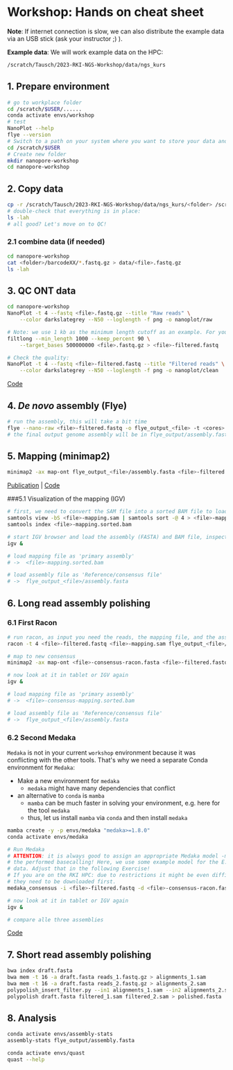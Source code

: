 # Workshop: Hands on cheat sheet

**Note**: If internet connection is slow, we can also distribute the example data via an USB stick (ask your instructor ;) ). 

**Example data**: We will work example data on the HPC:

```bash
/scratch/Tausch/2023-RKI-NGS-Workshop/data/ngs_kurs
```

## 1. Prepare environment

```bash
# go to workplace folder
cd /scratch/$USER/......
conda activate envs/workshop
# test
NanoPlot --help
flye --version
# Switch to a path on your system where you want to store your data and results
cd /scratch/$USER
# Create new folder
mkdir nanopore-workshop
cd nanopore-workshop
```

## 2. Copy data

```bash
cp -r /scratch/Tausch/2023-RKI-NGS-Workshop/data/ngs_kurs/<folder> /scratch/$USER/nanopore-workshop/data/
# double-check that everything is in place:
ls -lah
# all good? Let's move on to QC!
```

### 2.1 combine data (if needed) 

```bash
cd nanopore-workshop
cat <folder>/barcodeXX/*.fastq.gz > data/<file>.fastq.gz
ls -lah
```

## 3. QC ONT data

```bash
cd nanopore-workshop
NanoPlot -t 4 --fastq <file>.fastq.gz --title "Raw reads" \
    --color darkslategrey --N50 --loglength -f png -o nanoplot/raw
```

```bash
# Note: we use 1 kb as the minimum length cutoff as an example. For your "real" samples other parameters might be better. Do QC before. 
filtlong --min_length 1000 --keep_percent 90 \
    --target_bases 500000000 <file>.fastq.gz > <file>-filtered.fastq

# Check the quality:
NanoPlot -t 4 --fastq <file>-filtered.fastq --title "Filtered reads" \
    --color darkslategrey --N50 --loglength -f png -o nanoplot/clean
```

[Code](https://github.com/rrwick/Filtlong)


## 4. _De novo_ assembly (Flye)

```bash
# run the assembly, this will take a bit time
flye --nano-raw <file>-filtered.fastq -o flye_output_<file> -t <cores> --meta --genome-size 5M
# the final output genome assembly will be in flye_output/assembly.fasta
```

## 5. Mapping (minimap2)

```bash
minimap2 -ax map-ont flye_output_<file>/assembly.fasta <file>-filtered.fastq > <file>-mapping.sam
```
[Publication](https://doi.org/10.1093/bioinformatics/bty191) | [Code](https://github.com/lh3/minimap2)

###5.1 Visualization of the mapping (IGV)

```bash
# first, we need to convert the SAM file into a sorted BAM file to load it subsequently in IGV
samtools view -bS <file>-mapping.sam | samtools sort -@ 4 > <file>-mapping.sorted.bam  
samtools index <file>-mapping.sorted.bam

# start IGV browser and load the assembly (FASTA) and BAM file, inspect the output
igv &

# load mapping file as 'primary assembly'
# ->  <file>-mapping.sorted.bam

# load assembly file as 'Reference/consensus file'
# ->  flye_output_<file>/assembly.fasta
```

## 6. Long read assembly polishing 

### 6.1 First Racon

```bash
# run racon, as input you need the reads, the mapping file, and the assembly you want to polish
racon -t 4 <file>-filtered.fastq <file>-mapping.sam flye_output_<file>/assembly.fasta > <file>-consensus-racon.fasta

# map to new consensus
minimap2 -ax map-ont <file>-consensus-racon.fasta <file>-filtered.fastq > <file>-consensus-mapping.sam

# now look at it in tablet or IGV again
igv &

# load mapping file as 'primary assembly'
# ->  <file>-consensus-mapping.sorted.bam

# load assembly file as 'Reference/consensus file'
# ->  flye_output_<file>/assembly.fasta
```

### 6.2 Second Medaka


`Medaka` is not in your current `workshop` environment because it was conflicting with the other tools. That's why we need a separate Conda environment for `Medaka`:

* Make a new environment for `medaka` 
    * `medaka` might have many dependencies that conflict 
* an alternative to `conda` is `mamba`
    * `mamba` can be much faster in solving your environment, e.g. here for the tool `medaka`
    * thus, let us install `mamba` via `conda` and then install `medaka`

```bash
mamba create -y -p envs/medaka "medaka>=1.8.0"
conda activate envs/medaka
```

```bash
# Run Medaka
# ATTENTION: it is always good to assign an appropriate Medaka model -m based on 
# the performed basecalling! Here, we use some example model for the E. coli 
# data. Adjust that in the following Exercise! 
# If you are on the RKI HPC: due to restrictions it might be even difficult to run other Medaka models because 
# they need to be downloaded first. 
medaka_consensus -i <file>-filtered.fastq -d <file>-consensus-racon.fasta -o <file>-medaka -m r941_min_sup_g507 -t 4

# now look at it in tablet or IGV again
igv &

# compare alle three assemblies
```
[Code](https://github.com/nanoporetech/medaka)


## 7. Short read assembly polishing 

```sh
bwa index draft.fasta
bwa mem -t 16 -a draft.fasta reads_1.fastq.gz > alignments_1.sam
bwa mem -t 16 -a draft.fasta reads_2.fastq.gz > alignments_2.sam
polypolish_insert_filter.py --in1 alignments_1.sam --in2 alignments_2.sam --out1 filtered_1.sam --out2 filtered_2.sam
polypolish draft.fasta filtered_1.sam filtered_2.sam > polished.fasta
```

## 8. Analysis

```bash
conda activate envs/assembly-stats
assembly-stats flye_output/assembly.fasta
```

```bash
conda activate envs/quast
quast --help
```










